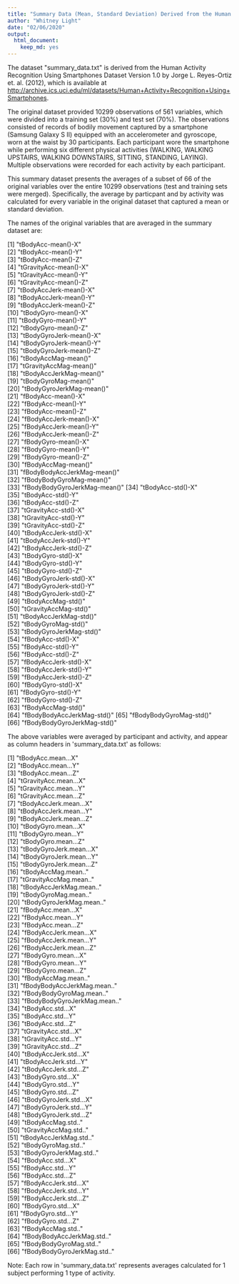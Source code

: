 ```yaml
---
title: "Summary Data (Mean, Standard Deviation) Derived from the Human Activity Recognition Using Smartphones Dataset Version 1.0"
author: "Whitney Light"
date: "02/06/2020"
output: 
  html_document: 
    keep_md: yes
---
```



The dataset "summary_data.txt" is derived from the Human Activity Recognition Using Smartphones Dataset Version 1.0 by Jorge L. Reyes-Ortiz et. al. (2012), which is available at <http://archive.ics.uci.edu/ml/datasets/Human+Activity+Recognition+Using+Smartphones>.

The original dataset provided 10299 observations of 561 variables, which were divided into a training set (30%) and test set (70%). The observations consisted of records of bodily movement captured by a smartphone (Samsung Galaxy S II) equipped with an accelerometer and gyroscope, worn at the waist by 30 participants. Each participant wore the smartphone while performing six different physical activities (WALKING, WALKING UPSTAIRS, WALKING DOWNSTAIRS, SITTING, STANDING, LAYING). Multiple observations were recorded for each activity by each participant.

This summary dataset presents the averages of a subset of 66 of the original variables over the entire 10299 observations (test and training sets were merged). Specifically, the average by particpant and by activity was calculated for every variable in the original dataset that captured a mean or standard deviation.

The names of the original variables that are averaged in the summary dataset are:

 [1] "tBodyAcc-mean()-X"          
 [2] "tBodyAcc-mean()-Y"           
 [3] "tBodyAcc-mean()-Z"          
 [4] "tGravityAcc-mean()-X"        
 [5] "tGravityAcc-mean()-Y"        
 [6] "tGravityAcc-mean()-Z"       
 [7] "tBodyAccJerk-mean()-X"       
 [8] "tBodyAccJerk-mean()-Y"       
 [9] "tBodyAccJerk-mean()-Z"      
[10] "tBodyGyro-mean()-X"          
[11] "tBodyGyro-mean()-Y"          
[12] "tBodyGyro-mean()-Z"         
[13] "tBodyGyroJerk-mean()-X"     
[14] "tBodyGyroJerk-mean()-Y"     
[15] "tBodyGyroJerk-mean()-Z"     
[16] "tBodyAccMag-mean()"          
[17] "tGravityAccMag-mean()"      
[18] "tBodyAccJerkMag-mean()"     
[19] "tBodyGyroMag-mean()"         
[20] "tBodyGyroJerkMag-mean()"    
[21] "fBodyAcc-mean()-X"          
[22] "fBodyAcc-mean()-Y"          
[23] "fBodyAcc-mean()-Z"           
[24] "fBodyAccJerk-mean()-X"      
[25] "fBodyAccJerk-mean()-Y"      
[26] "fBodyAccJerk-mean()-Z"       
[27] "fBodyGyro-mean()-X"         
[28] "fBodyGyro-mean()-Y"         
[29] "fBodyGyro-mean()-Z"          
[30] "fBodyAccMag-mean()"         
[31] "fBodyBodyAccJerkMag-mean()"  
[32] "fBodyBodyGyroMag-mean()"     
[33] "fBodyBodyGyroJerkMag-mean()"
[34] "tBodyAcc-std()-X"          
[35] "tBodyAcc-std()-Y"           
[36] "tBodyAcc-std()-Z"          
[37] "tGravityAcc-std()-X"        
[38] "tGravityAcc-std()-Y"       
[39] "tGravityAcc-std()-Z"       
[40] "tBodyAccJerk-std()-X"       
[41] "tBodyAccJerk-std()-Y"       
[42] "tBodyAccJerk-std()-Z"      
[43] "tBodyGyro-std()-X"         
[44] "tBodyGyro-std()-Y"         
[45] "tBodyGyro-std()-Z"         
[46] "tBodyGyroJerk-std()-X"     
[47] "tBodyGyroJerk-std()-Y"     
[48] "tBodyGyroJerk-std()-Z"     
[49] "tBodyAccMag-std()"          
[50] "tGravityAccMag-std()"      
[51] "tBodyAccJerkMag-std()"     
[52] "tBodyGyroMag-std()"        
[53] "tBodyGyroJerkMag-std()"    
[54] "fBodyAcc-std()-X"          
[55] "fBodyAcc-std()-Y"     
[56] "fBodyAcc-std()-Z"          
[57] "fBodyAccJerk-std()-X"      
[58] "fBodyAccJerk-std()-Y"      
[59] "fBodyAccJerk-std()-Z"       
[60] "fBodyGyro-std()-X"         
[61] "fBodyGyro-std()-Y"        
[62] "fBodyGyro-std()-Z"         
[63] "fBodyAccMag-std()"         
[64] "fBodyBodyAccJerkMag-std()" 
[65] "fBodyBodyGyroMag-std()"     
[66] "fBodyBodyGyroJerkMag-std()"

The above variables were averaged by participant and activity, and appear as column headers in 'summary_data.txt' as follows:

 [1] "tBodyAcc.mean...X"   
 [2] "tBodyAcc.mean...Y"   
 [3] "tBodyAcc.mean...Z"   
 [4] "tGravityAcc.mean...X"   
 [5] "tGravityAcc.mean...Y"   
 [6] "tGravityAcc.mean...Z"   
 [7] "tBodyAccJerk.mean...X"   
 [8] "tBodyAccJerk.mean...Y"   
 [9] "tBodyAccJerk.mean...Z"   
 [10] "tBodyGyro.mean...X"   
 [11] "tBodyGyro.mean...Y"   
 [12] "tBodyGyro.mean...Z"   
 [13] "tBodyGyroJerk.mean...X"   
 [14] "tBodyGyroJerk.mean...Y"   
 [15] "tBodyGyroJerk.mean...Z"   
 [16] "tBodyAccMag.mean.."   
 [17] "tGravityAccMag.mean.."   
 [18] "tBodyAccJerkMag.mean.."   
 [19] "tBodyGyroMag.mean.."   
 [20] "tBodyGyroJerkMag.mean.."   
 [21] "fBodyAcc.mean...X"   
 [22] "fBodyAcc.mean...Y"   
 [23] "fBodyAcc.mean...Z"   
 [24] "fBodyAccJerk.mean...X"   
 [25] "fBodyAccJerk.mean...Y"   
 [26] "fBodyAccJerk.mean...Z"   
 [27] "fBodyGyro.mean...X"   
 [28] "fBodyGyro.mean...Y"   
 [29] "fBodyGyro.mean...Z"   
 [30] "fBodyAccMag.mean.."   
 [31] "fBodyBodyAccJerkMag.mean.."   
 [32] "fBodyBodyGyroMag.mean.."   
 [33] "fBodyBodyGyroJerkMag.mean.."   
 [34] "tBodyAcc.std...X"   
 [35] "tBodyAcc.std...Y"   
 [36] "tBodyAcc.std...Z"   
 [37] "tGravityAcc.std...X"   
 [38] "tGravityAcc.std...Y"   
 [39] "tGravityAcc.std...Z"   
 [40] "tBodyAccJerk.std...X"   
 [41] "tBodyAccJerk.std...Y"   
 [42] "tBodyAccJerk.std...Z"   
 [43] "tBodyGyro.std...X"   
 [44] "tBodyGyro.std...Y"   
 [45] "tBodyGyro.std...Z"   
 [46] "tBodyGyroJerk.std...X"   
 [47] "tBodyGyroJerk.std...Y"   
 [48] "tBodyGyroJerk.std...Z"   
 [49] "tBodyAccMag.std.."   
 [50] "tGravityAccMag.std.."   
 [51] "tBodyAccJerkMag.std.."   
 [52] "tBodyGyroMag.std.."   
 [53] "tBodyGyroJerkMag.std.."   
 [54] "fBodyAcc.std...X"   
 [55] "fBodyAcc.std...Y"   
 [56] "fBodyAcc.std...Z"   
 [57] "fBodyAccJerk.std...X"   
 [58] "fBodyAccJerk.std...Y"   
 [59] "fBodyAccJerk.std...Z"   
 [60] "fBodyGyro.std...X"   
 [61] "fBodyGyro.std...Y"   
 [62] "fBodyGyro.std...Z"   
 [63] "fBodyAccMag.std.."   
 [64] "fBodyBodyAccJerkMag.std.."   
 [65] "fBodyBodyGyroMag.std.."   
 [66] "fBodyBodyGyroJerkMag.std.."   

Note: Each row in 'summary_data.txt' represents averages calculated for 1 subject
performing 1 type of activity.
